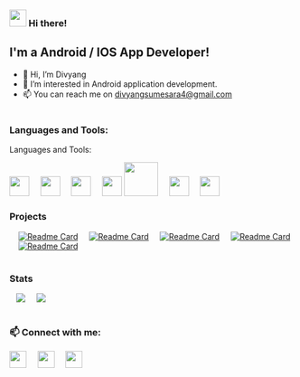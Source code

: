 
### <img src="https://raw.githubusercontent.com/MartinHeinz/MartinHeinz/master/wave.gif" width="30px">  Hi there! 

## I'm a Android / IOS App Developer!
- 👋 Hi, I’m Divyang
- 👀 I’m interested in Android application development.
- 📫 You can reach me on divyangsumesara4@gmail.com

<!---
divyang5/divyang5 is a ✨ special ✨ repository because its `README.md` (this file) appears on your GitHub profile.
You can click the Preview link to take a look at your changes.
--->

# <!-- Used for line break -->
### Languages and Tools: 

Languages and Tools:

<!-- below it imp to use in one line otherwise the icon go in vertical -->
<img name="java" width="35px" src="https://user-images.githubusercontent.com/79574068/152517222-76bb58e7-6934-43f0-8d00-7887374452f5.png"/> &nbsp;&nbsp;&nbsp; <img name="php" width="35px" src="https://user-images.githubusercontent.com/79574068/152512423-d77b05cd-5ee4-4591-b6d3-b216dc50b24d.png"/>
&nbsp;&nbsp;&nbsp; <img name="android" width="35px" src="https://user-images.githubusercontent.com/79574068/152517630-8bf38e25-8cc0-468b-98d6-2e4b59838cfa.png"/>
&nbsp;&nbsp;&nbsp; <img name="database" width="35px" src="https://user-images.githubusercontent.com/79574068/152517214-8d0328a1-0d25-48ba-9906-1ffd057ea371.png"/>
<img name="firebase" width="60px" src="https://user-images.githubusercontent.com/79574068/152517220-a5171d29-71c9-4137-bbc2-d481d939320d.png"/>
 &nbsp;&nbsp;&nbsp; <img name="DSA" width="35px" src="https://user-images.githubusercontent.com/79574068/152517217-f29dee53-7d52-49ae-ac02-09f496c1971f.png"/> &nbsp;&nbsp;&nbsp; <img name="nodejs" width="35px" src="https://user-images.githubusercontent.com/79574068/152517224-bb3a9a60-02a6-4854-8667-b4568b299014.png"/>



### Projects

&nbsp;&nbsp;&nbsp; 
[![Readme Card](https://github-readme-stats.vercel.app/api/pin/?username=divyang5&theme=chartreuse-dark&repo=Landloard-Resident-App)](https://github.com/divyang5/Landloard-Resident-App) &nbsp;&nbsp;&nbsp;
[![Readme Card](https://github-readme-stats.vercel.app/api/pin/?username=divyang5&theme=chartreuse-dark&repo=shopping-app)](https://github.com/divyang5/shopping-app) &nbsp;&nbsp;&nbsp;
[![Readme Card](https://github-readme-stats.vercel.app/api/pin/?username=divyang5&theme=chartreuse-dark&repo=Mvvm-News-App)](https://github.com/divyang5/Mvvm-News-App) &nbsp;&nbsp;&nbsp;
[![Readme Card](https://github-readme-stats.vercel.app/api/pin/?username=divyang5&theme=chartreuse-dark&repo=Chat-App)](https://github.com/divyang5/Chat-App) &nbsp;&nbsp;&nbsp; 
[![Readme Card](https://github-readme-stats.vercel.app/api/pin/?username=divyang5&theme=chartreuse-dark&repo=MenDoFeel)](https://github.com/divyang5/MenDoFeel) &nbsp;&nbsp;&nbsp;



#
### Stats

&nbsp;&nbsp;&nbsp;<img src="https://github-readme-stats.vercel.app/api?username=divyang5&layout=compact&show_icons=true&theme=chartreuse-dark" /> &nbsp;&nbsp;&nbsp; <img src="https://github-readme-stats.vercel.app/api/top-langs/?username=divyang5&theme=chartreuse-dark" />


#
### 📫 Connect with me: 

[<img name="linkedin" width="30px" src="https://user-images.githubusercontent.com/79085857/141673554-6a7f0f91-f436-4204-a680-e7b3ae05822e.png" />](https://www.linkedin.com/in/divyang-sumesara)
&nbsp;&nbsp;&nbsp; [<img name="instagram" width="30px" src="https://user-images.githubusercontent.com/79085857/141674406-bbd34b39-4985-4315-8bd8-e7502a1388ad.png" />](https://www.instagram.com/divyang.23/)
&nbsp;&nbsp;&nbsp; [<img name="twitter" width="30px" src="https://user-images.githubusercontent.com/79085857/141674271-fe1f7432-79d8-4ddf-88ed-c72ae08b73ba.png" />](https://www.twitter.com/@DivyangSumesara/)


#
